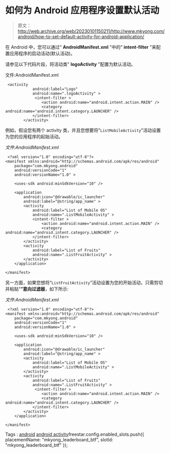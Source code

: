 # 如何为 Android 应用程序设置默认活动

> 原文：<http://web.archive.org/web/20230101150211/http://www.mkyong.com/android/how-to-set-default-activity-for-android-application/>

在 Android 中，您可以通过“ **AndroidManifest.xml** ”中的“ **intent-filter** ”来配置应用程序的启动活动(默认活动)。

请参见以下代码片段，将活动类" **logoActivity** "配置为默认活动。

文件:AndroidManifest.xml

```
 <activity
            android:label="Logo"
            android:name=".logoActivity" >
             <intent-filter >
                <action android:name="android.intent.action.MAIN" />
                <category android:name="android.intent.category.LAUNCHER" />
            </intent-filter>
        </activity> 
```

例如，假设您有两个 activity 类，并且您想要将"`ListMobileActivity`"活动设置为您的应用程序的起始活动。

*文件:AndroidManifest.xml*

```
 <?xml version="1.0" encoding="utf-8"?>
<manifest xmlns:android="http://schemas.android.com/apk/res/android"
    package="com.mkyong.android"
    android:versionCode="1"
    android:versionName="1.0" >

    <uses-sdk android:minSdkVersion="10" />

    <application
        android:icon="@drawable/ic_launcher"
        android:label="@string/app_name" >
        <activity
            android:label="List of Mobile OS"
            android:name=".ListMobileActivity" >
            <intent-filter >
                <action android:name="android.intent.action.MAIN" />
                <category android:name="android.intent.category.LAUNCHER" />
            </intent-filter>
        </activity>
        <activity
            android:label="List of Fruits"
            android:name=".ListFruitActivity" >
        </activity>
    </application>

</manifest> 
```

另一方面，如果您想将“`ListFruitActivity`”活动设置为您的开始活动，只需剪切并粘贴“**”意向过滤器**，如下所示:

*文件:AndroidManifest.xml*

```
 <?xml version="1.0" encoding="utf-8"?>
<manifest xmlns:android="http://schemas.android.com/apk/res/android"
    package="com.mkyong.android"
    android:versionCode="1"
    android:versionName="1.0" >

    <uses-sdk android:minSdkVersion="10" />

    <application
        android:icon="@drawable/ic_launcher"
        android:label="@string/app_name" >
        <activity
            android:label="List of Mobile OS"
            android:name=".ListMobileActivity" >
        </activity>
        <activity
            android:label="List of Fruits"
            android:name=".ListFruitActivity" >
             <intent-filter >
                <action android:name="android.intent.action.MAIN" />
                <category android:name="android.intent.category.LAUNCHER" />
            </intent-filter>
        </activity>
    </application>

</manifest> 
```

Tags : [android](http://web.archive.org/web/20210204055136/https://mkyong.com/tag/android/) [android activity](http://web.archive.org/web/20210204055136/https://mkyong.com/tag/android-activity/)freestar.config.enabled_slots.push({ placementName: "mkyong_leaderboard_btf", slotId: "mkyong_leaderboard_btf" });<input type="hidden" id="mkyong-current-postId" value="10444">